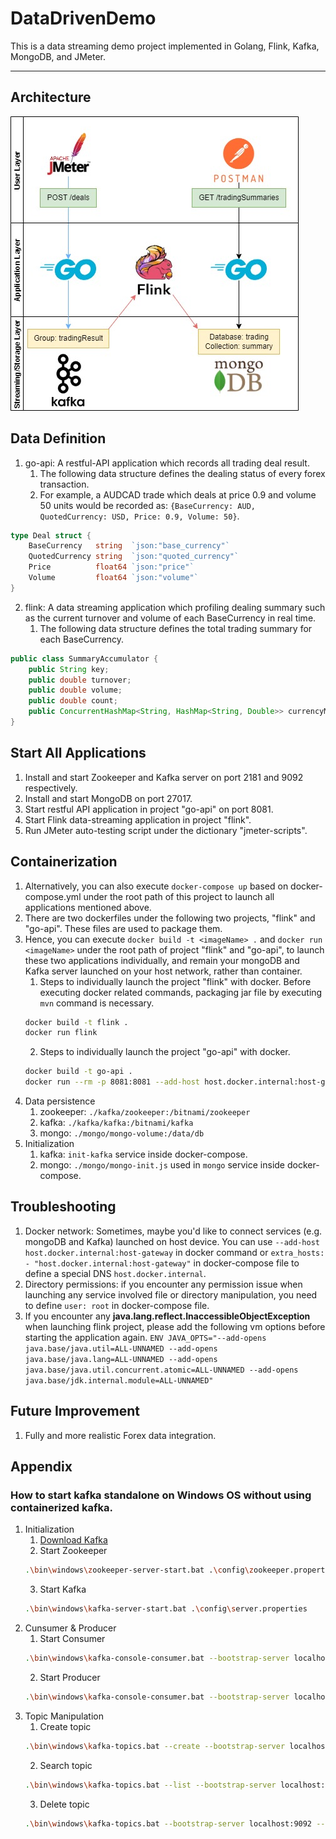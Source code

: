 
# DataDrivenDemo
This is a data streaming demo project implemented in Golang, Flink, Kafka, MongoDB, and JMeter.

---

## Architecture
![Architecture of DataDrivenDemo](DataDrivenDemoArch.jpg)

## Data Definition
1. go-api: A restful-API application which records all trading deal result.
   1. The following data structure defines the dealing status of every forex transaction.
   2. For example, a AUDCAD trade which deals at price 0.9 and volume 50 units would be recorded as: `{BaseCurrency: AUD, QuotedCurrency: USD, Price: 0.9, Volume: 50}`.
```go
type Deal struct {
	BaseCurrency   string  `json:"base_currency"`
	QuotedCurrency string  `json:"quoted_currency"`
	Price          float64 `json:"price"`
	Volume         float64 `json:"volume"`
}
```
2. flink: A data streaming application which profiling dealing summary such as the current turnover and volume of each BaseCurrency in real time.
   1. The following data structure defines the total trading summary for each BaseCurrency.
```java
public class SummaryAccumulator {
    public String key;
    public double turnover;
    public double volume;
    public double count;
    public ConcurrentHashMap<String, HashMap<String, Double>> currencyMap = new ConcurrentHashMap<>();
}
```

## Start All Applications
1. Install and start Zookeeper and Kafka server on port 2181 and 9092 respectively.
2. Install and start MongoDB on port 27017.
3. Start restful API application in project "go-api" on port 8081.
4. Start Flink data-streaming application in project "flink".
5. Run JMeter auto-testing script under the dictionary "jmeter-scripts".

## Containerization
1. Alternatively, you can also execute `docker-compose up` based on docker-compose.yml under the root path of this project to launch all applications mentioned above.
2. There are two dockerfiles under the following two projects, "flink" and "go-api". These files are used to package them.
3. Hence, you can execute `docker build -t <imageName> .` and `docker run <imageName>` under the root path of project "flink" and "go-api", to launch these two applications individually, and remain your mongoDB and Kafka server launched on your host network, rather than container.
   1. Steps to individually launch the project "flink" with docker. Before executing docker related commands, packaging jar file by executing `mvn` command is necessary.
   ```sh
   docker build -t flink .
   docker run flink
   ```
   2. Steps to individually launch the project "go-api" with docker.
   ```sh
   docker build -t go-api .
   docker run --rm -p 8081:8081 --add-host host.docker.internal:host-gateway -it go-api
   ```
4. Data persistence
   1. zookeeper: `./kafka/zookeeper:/bitnami/zookeeper`
   2. kafka: `./kafka/kafka:/bitnami/kafka`
   3. mongo: `./mongo/mongo-volume:/data/db`
5. Initialization
   1. kafka: `init-kafka` service inside docker-compose.
   2. mongo: `./mongo/mongo-init.js` used in `mongo` service inside docker-compose.

## Troubleshooting
1. Docker network: Sometimes, maybe you'd like to connect services (e.g. mongoDB and Kafka) launched on host device. You can use `--add-host host.docker.internal:host-gateway` in docker command or `extra_hosts: - "host.docker.internal:host-gateway"` in docker-compose file to define a special DNS `host.docker.internal`.
2. Directory permissions: if you encounter any permission issue when launching any service involved file or directory manipulation, you need to define `user: root` in docker-compose file.
3. If you encounter any **java.lang.reflect.InaccessibleObjectException** when launching flink project, please add the following vm options before starting the application again.
`ENV JAVA_OPTS="--add-opens java.base/java.util=ALL-UNNAMED --add-opens java.base/java.lang=ALL-UNNAMED --add-opens java.base/java.util.concurrent.atomic=ALL-UNNAMED --add-opens java.base/jdk.internal.module=ALL-UNNAMED"`

## Future Improvement
1. Fully and more realistic Forex data integration.

## Appendix
### How to start kafka standalone on Windows OS without using containerized kafka.
1. Initialization
   1. [Download Kafka](https://www.geeksforgeeks.org/how-to-install-and-run-apache-kafka-on-windows/)
   2. Start Zookeeper
   ```sh
   .\bin\windows\zookeeper-server-start.bat .\config\zookeeper.properties
   ```
   3. Start Kafka
   ```sh
   .\bin\windows\kafka-server-start.bat .\config\server.properties
   ```
2. Cunsumer & Producer
   1. Start Consumer
   ```sh
   .\bin\windows\kafka-console-consumer.bat --bootstrap-server localhost:9092 --topic rawData --from-beginning
   ```
   2. Start Producer
   ```sh
   .\bin\windows\kafka-console-consumer.bat --bootstrap-server localhost:9092 --topic cookedData --from-beginning
   ```
3. Topic Manipulation
   1. Create topic
   ```sh
   .\bin\windows\kafka-topics.bat --create --bootstrap-server localhost:9092 --replication-factor 1 --partitions 1 --topic tradingResult
   ```
   2. Search topic
   ```sh
   .\bin\windows\kafka-topics.bat --list --bootstrap-server localhost:9092
   ```
   3. Delete topic
   ```sh
   .\bin\windows\kafka-topics.bat --bootstrap-server localhost:9092 --delete --topic tradingResult
   ```
